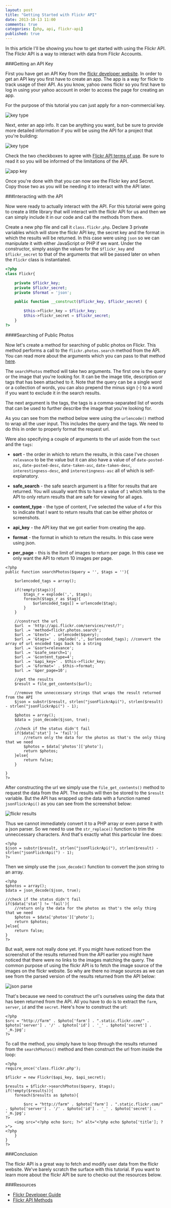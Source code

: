 ```yaml
---
layout: post
title: "Getting Started with Flickr API"
date: 2013-10-13 11:00
comments: true
categories: [php, api, flickr-api]
published: true
---
```



In this article I'll be showing you how to get started with using the Flickr API.
The Flickr API is a way to interact with data from Flickr Accounts. 


###Getting an API Key

First you have get an API Key from the [flickr developer website](http://www.flickr.com/services/apps/create/apply/).
In order to get an API key you first have to create an app. 
The app is a way for flickr to track usage of their API. As you know, yahoo owns flickr so you first have to log in using your yahoo account in order to access the page for creating an app.

For the purpose of this tutorial you can just apply for a non-commercial key.

![key type](/images/posts/getting_started_with_flickr_api/key_type.png)

Next, enter an app info. It can be anything you want, but be sure to provide more detailed information if you will be using the API for a project that you're building:

![key type](/images/posts/getting_started_with_flickr_api/app_info.png)

Check the two checkboxes to agree with [Flickr API terms of use](http://www.flickr.com/services/api/tos/).
Be sure to read it so you will be informed of the limitations of the API.

![app key](/images/posts/getting_started_with_flickr_api/app_key.png)

Once you're done with that you can now see the Flickr key and Secret. 
Copy those two as you will be needing it to interact with the API later.



###Interacting with the API

Now were ready to actually interact with the API. 
For this tutorial were going to create a little library that will interact with the flickr API for us and then we can simply include it in our code and call the methods from there.


Create a new php file and call it `class.flickr.php`. Declare 3 private variables which will store the flickr API key, the secret key and the format in which the results will be returned. In this case were using `json` so we can manipulate it with either JavaScript or PHP if we want. Under the constructor, simply assign the values for the `$flickr_key` and `$flickr_secret` to that of the arguments that will be passed later on when the `Flickr` class is instantiated.

```php
<?php
class Flickr{

	private $flickr_key;
	private $flickr_secret;
	private $format = 'json';

	public function __construct($flickr_key, $flickr_secret) {

		$this->flickr_key = $flickr_key;
		$this->flickr_secret = $flickr_secret;
	}
?>
```


####Searching of Public Photos

Now let's create a method for searching of public photos on Flickr. 
This method performs a call to the `flickr.photos.search` method from the API. 
You can read more about the arguments which you can pass to that method [here](http://www.flickr.com/services/api/flickr.photos.search.html). 

The `searchPhotos` method will take two arguments. 
The first one is the query or the image that you're looking for. It can be the image title, description or tags that has been attached to it. Note that the query can be a single word or a collection of words, you can also prepend the minus sign (-) to a word if you want to exclude it in the search results.

The next argument is the tags, the tags is a comma-separated list of words that can be used to further describe the image that you're looking for.

As you can see from the method below were using the `urlencode()` method to wrap all the user input. This includes the query and the tags. We need to do this in order to properly format the request url.

Were also specifying a couple of arguments to the url aside from the `text` and the `tags`:

- **sort** - the order in which to return the results, in this case I've chosen `relevance` to be the value but it can also have a value of of `date-posted-asc`, `date-posted-desc`, `date-taken-asc`, `date-taken-desc`, `interestingness-desc`, and `interestingness-asc` all of which is self-explanatory.

- **safe_search** - the safe search argument is a filter for results that are returned. You will usually want this to have a value of `1` which tells to the API to only return results that are safe for viewing for all ages.

- **content_type** - the type of content, I've selected the value of `4` for this to indicate that I want to return results that can be either photos or screenshots.

- **api_key** - the API key that we got earlier from creating the app.

- **format** - the format in which to return the results. In this case were using json.

- **per_page** - this is the limit of images to return per page. In this case we only want the API to return 10 images per page. 


```
<?php
public function searchPhotos($query = '', $tags = ''){

	$urlencoded_tags = array(); 
	
	if(!empty($tags)){	
		$tags_r = explode(',', $tags);
		foreach($tags_r as $tag){
			$urlencoded_tags[] = urlencode($tag);
		}
	}	

	//construct the url
	$url  = 'http://api.flickr.com/services/rest/?';
	$url .= 'method=flickr.photos.search';
	$url .= '&text=' . urlencode($query);
	$url .= '&tags=' . implode(',', $urlencoded_tags); //convert the array of url encoded tags back to a string
	$url .= '&sort=relevance';
	$url .= '&safe_search=1';
	$url .= '&content_type=4';
	$url .= '&api_key=' . $this->flickr_key;
	$url .= '&format=' . $this->format;
	$url .= '&per_page=10';

	//get the results
	$result = file_get_contents($url);

	//remove the unneccessary strings that wraps the result returned from the API
	$json = substr($result, strlen("jsonFlickrApi("), strlen($result) - strlen("jsonFlickrApi(") - 1);

	$photos = array();
	$data = json_decode($json, true);

	//check if the status didn't fail
	if($data['stat'] != 'fail'){
		//return only the data for the photos as that's the only thing that we need
		$photos = $data['photos']['photo'];
		return $photos;
	}else{
		return false;
	}

}
?>
```

After constructing the url we simply use the `file_get_contents()` method to request the data from the API.
The results will then be stored to the `$result` variable. But the API has wrapped up the data with a function named `jsonFlickrApi()` as you can see from the screenshot below:

![flickr results](/images/posts/getting_started_with_flickr_api/flickr_results.png)

Thus we cannot immediately convert it to a PHP array or even parse it with a json parser. So we need to use the `str_replace()` function to trim the unneccessary characters. And that's exactly what this particular line does:

```
<?php
$json = substr($result, strlen("jsonFlickrApi("), strlen($result) - strlen("jsonFlickrApi(") - 1);
?>
```

Then we simply use the `json_decode()` function to convert the json string to an array.

```
<?php
$photos = array();
$data = json_decode($json, true);

//check if the status didn't fail
if($data['stat'] != 'fail'){
	//return only the data for the photos as that's the only thing that we need
	$photos = $data['photos']['photo'];
	return $photos;
}else{
	return false;
}
?>
```


But wait, were not really done yet. If you might have noticed from the screenshot of the results returned from the API earlier you might have noticed that there were no links to the images matching the query. The common purpose of using the flickr API is to fetch the image source of the images on the flickr website. So why are there no image sources as we can see from the parsed version of the results returned from the API below:

![json parse](/images/posts/getting_started_with_flickr_api/jsonview.png)


That's because we need to construct the url's ourselves using the data that has been returned from the API.
All you have to do is to extract the `farm`, `server`, `id` and the `secret`. Here's how to construct the url:

```
<?php
$src = "http://farm" . $photo['farm'] . ".static.flickr.com/" . $photo['server'] . '/' . $photo['id'] . '_' . $photo['secret'] . '_m.jpg';
?>
```

To call the method, you simply have to loop through the results returned from the `searchPhotos()` method and then construct the url from inside the loop:

```
<?php
require_once('class.flickr.php');

$flickr = new Flickr($api_key, $api_secret);

$results = $flickr->searchPhotos($query, $tags);
if(!empty($results)){
	foreach($results as $photo){

		$src = "http://farm" . $photo['farm'] . ".static.flickr.com/" . $photo['server'] . '/' . $photo['id'] . '_' . $photo['secret'] . '_m.jpg';
?>
	<img src="<?php echo $src; ?>" alt="<?php echo $photo['title']; ?>">
<?php		
	}
}
?>
```

###Conclusion

The flickr API is a great way to fetch and modify user data from the flickr website.
We've barely scratch the surface with this tutorial. If you want to learn more about the flickr API be sure to checko out the resources below.



###Resources

- [Flickr Developer Guide](http://www.flickr.com/services/developer/)
- [Flickr API Methods](http://www.flickr.com/services/api/)

